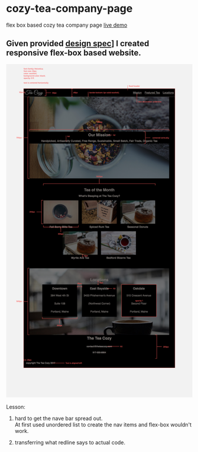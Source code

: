 # cozy-tea-company-page
flex box based cozy tea company page
[live demo](https://heggy231.github.io/cozy-tea-company-page/)
## Given provided [design spec](https://raw.githubusercontent.com/heggy231/cozy-tea-company-page/master/img-tea-cozy-redline.jpg)] I created responsive flex-box based website.

![design spec redline](https://raw.githubusercontent.com/heggy231/cozy-tea-company-page/master/img-tea-cozy-redline.jpg)

Lesson: 
1. hard to get the nave bar spread out.  
At first used unordered list to create the nav items and flex-box wouldn't work.

2. transferring what redline says to actual code.